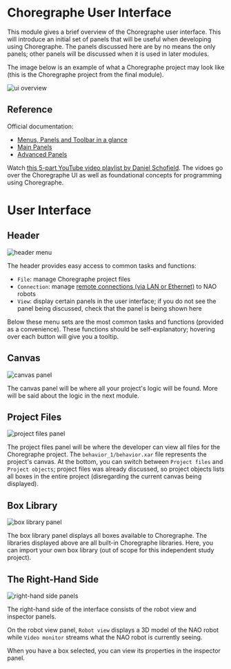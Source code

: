 # Choregraphe User Interface

This module gives a brief overview of the Choregraphe user interface. This will introduce an initial set of panels that will be useful when developing using Choregraphe. The panels discussed here are by no means the only panels; other panels will be discussed when it is used in later modules.

The image below is an example of what a Choregraphe project may look like (this is the Choregraphe project from the final module).

![ui overview](img/ui-overview.png)

## Reference

Official documentation:

- [Menus, Panels and Toolbar in a glance](http://doc.aldebaran.com/2-5/software/choregraphe/interface.html)
- [Main Panels](http://doc.aldebaran.com/2-5/software/choregraphe/starting_discovery.html)
- [Advanced Panels](http://doc.aldebaran.com/2-5/software/choregraphe/advanced_panels.html)

Watch [this 5-part YouTube video playlist by Daniel Schofield](https://www.youtube.com/watch?v=wSoGO1iL_v4&list=PLmXbV-2dNm40-19AfOc_0Ie_3hR-7nwMo). The vidoes go over the Choregraphe UI as well as foundational concepts for programming using Choregraphe.

# User Interface

## Header

![header menu](img/ui-header-menu.png)

The header provides easy access to common tasks and functions:

- `File`: manage Choregraphe project files
- `Connection`: manage [remote connections (via LAN or Ethernet)](http://doc.aldebaran.com/2-4/software/choregraphe/connection_widget.html) to NAO robots
- `View`: display certain panels in the user interface; if you do not see the panel being discussed, check that the panel is being shown here

Below these menu sets are the most common tasks and functions (provided as a convenience). These functions should be self-explanatory; hovering over each button will give you a tooltip.

## Canvas

![canvas panel](img/ui-canvas.png)

The canvas panel will be where all your project's logic will be found. More will be said about the logic in the next module.

## Project Files

![project files panel](img/ui-project-files.png)

The project files panel will be where the developer can view all files for the Choregraphe project. The `behavior_1/behavior.xar` file represents the project's canvas. At the bottom, you can switch between `Project files` and `Project objects`; project files was already discussed, so project objects lists all boxes in the entire project (disregarding the current canvas being displayed).

## Box Library

![box library panel](img/ui-box-library.png)

The box library panel displays all boxes available to Choregraphe. The libraries displayed above are all built-in Choregraphe libraries. Here, you can import your own box library (out of scope for this independent study project).

## The Right-Hand Side

![right-hand side panels](img/ui-right-panels.png)

The right-hand side of the interface consists of the robot view and inspector panels.

On the robot view panel, `Robot view` displays a 3D model of the NAO robot while `Video monitor` streams what the NAO robot is currently seeing.

When you have a box selected, you can view its properties in the inspector panel.
